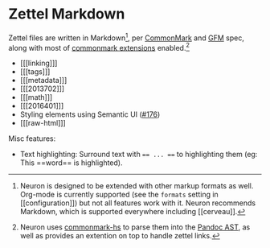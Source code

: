 # Zettel Markdown

Zettel files are written in Markdown[^other], per [CommonMark](https://commonmark.org/) and [GFM](https://github.github.com/gfm/) spec, along with most of [commonmark extensions](https://github.com/jgm/commonmark-hs/tree/master/commonmark-extensions) enabled.[^tech]

* [[[linking]]]
* [[[tags]]]
* [[[metadata]]]
* [[[2013702]]]
* [[[math]]]
* [[[2016401]]]
* Styling elements using Semantic UI ([\#176](https://github.com/srid/neuron/issues/176))
* [[[raw-html]]]

Misc features:

* Text highlighting: Surround text with `== ... ==` to highlighting them (eg: This ==word== is highlighted).

[^other]: Neuron is designed to be extended with other markup formats as well. Org-mode is currently supported (see the `formats` setting in [[configuration]]) but not all features work with it. Neuron recommends Markdown, which is supported everywhere including [[cerveau]].  

[^tech]: Neuron uses [commonmark-hs](https://github.com/jgm/commonmark-hs) to parse them into the [Pandoc AST](https://pandoc.org/using-the-pandoc-api.html), as well as provides an extention on top to handle zettel links.

